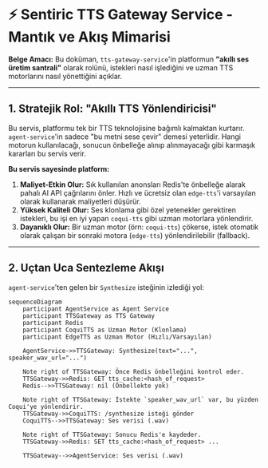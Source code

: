 # ⚡ Sentiric TTS Gateway Service - Mantık ve Akış Mimarisi

**Belge Amacı:** Bu doküman, `tts-gateway-service`'in platformun **"akıllı ses üretim santrali"** olarak rolünü, istekleri nasıl işlediğini ve uzman TTS motorlarını nasıl yönettiğini açıklar.

---

## 1. Stratejik Rol: "Akıllı TTS Yönlendiricisi"

Bu servis, platformu tek bir TTS teknolojisine bağımlı kalmaktan kurtarır. `agent-service`'in sadece "bu metni sese çevir" demesi yeterlidir. Hangi motorun kullanılacağı, sonucun önbelleğe alınıp alınmayacağı gibi karmaşık kararları bu servis verir.

**Bu servis sayesinde platform:**
1.  **Maliyet-Etkin Olur:** Sık kullanılan anonsları Redis'te önbelleğe alarak pahalı AI API çağrılarını önler. Hızlı ve ücretsiz olan `edge-tts`'i varsayılan olarak kullanarak maliyetleri düşürür.
2.  **Yüksek Kaliteli Olur:** Ses klonlama gibi özel yetenekler gerektiren istekleri, bu işi en iyi yapan `coqui-tts` gibi uzman motorlara yönlendirir.
3.  **Dayanıklı Olur:** Bir uzman motor (örn: `coqui-tts`) çökerse, istek otomatik olarak çalışan bir sonraki motora (`edge-tts`) yönlendirilebilir (fallback).

---

## 2. Uçtan Uca Sentezleme Akışı

`agent-service`'ten gelen bir `Synthesize` isteğinin izlediği yol:

```mermaid
sequenceDiagram
    participant AgentService as Agent Service
    participant TTSGateway as TTS Gateway
    participant Redis
    participant CoquiTTS as Uzman Motor (Klonlama)
    participant EdgeTTS as Uzman Motor (Hızlı/Varsayılan)

    AgentService->>TTSGateway: Synthesize(text="...", speaker_wav_url="...")
    
    Note right of TTSGateway: Önce Redis önbelleğini kontrol eder.
    TTSGateway->>Redis: GET tts_cache:<hash_of_request>
    Redis-->>TTSGateway: nil (Önbellekte yok)

    Note right of TTSGateway: İstekte `speaker_wav_url` var, bu yüzden Coqui'ye yönlendirir.
    TTSGateway->>CoquiTTS: /synthesize isteği gönder
    CoquiTTS-->>TTSGateway: Ses verisi (.wav)

    Note right of TTSGateway: Sonucu Redis'e kaydeder.
    TTSGateway->>Redis: SET tts_cache:<hash_of_request> ...
    
    TTSGateway-->>AgentService: Ses verisi (.wav)
```